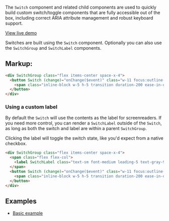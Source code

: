 The `Switch` component and related child components are used to quickly build custom switch/toggle components that are fully accessible out of the box, including correct ARIA attribute management and robust keyboard support.

[View live demo](/docs/switch/examples)

Switches are built using the `Switch` component. Optionally you can also use the `SwitchGroup` and `SwitchLabel` components.

## Markup:
```html
<div SwitchGroup class="flex items-center space-x-4">
  <button Switch (change)="onChange($event)" class="w-11 focus:outline-none focus:shadow-outline relative inline-flex flex-shrink-0 h-6 transition-colors duration-200 ease-in-out border-2 border-transparent rounded-full cursor-pointer" [ngClass]="{'bg-indigo-600': switchValue, 'bg-gray-200': !switchValue}">
    <span class="inline-block w-5 h-5 transition duration-200 ease-in-out transform bg-white rounded-full" [ngClass]="{ 'translate-x-5': switchValue, 'translate-x-0': !switchValue }"></span>
  </button>
</div>
```

### Using a custom label

By default the `Switch` will use the contents as the label for screenreaders. If you need more control, you can render a `SwitchLabel` outside of the `Switch`, as long as both the switch and label are within a parent `SwitchGroup`.

Clicking the label will toggle the switch state, like you'd expect from a native checkbox.

```html
<div SwitchGroup class="flex items-center space-x-4">
  <span class="flex flex-col">
    <label SwitchLabel class="text-sm font-medium leading-5 text-gray-900">Enable notifications</label>
  </span>
  <button Switch (change)="onChange($event)" class="w-11 focus:outline-none focus:shadow-outline relative inline-flex flex-shrink-0 h-6 transition-colors duration-200 ease-in-out border-2 border-transparent rounded-full cursor-pointer" [ngClass]="{'bg-indigo-600': switchValue, 'bg-gray-200': !switchValue}">
    <span class="inline-block w-5 h-5 transition duration-200 ease-in-out transform bg-white rounded-full" [ngClass]="{ 'translate-x-5': switchValue, 'translate-x-0': !switchValue }"></span>
  </button>
</div>
```

## Examples
- [Basic example](/docs/menu/examples)
